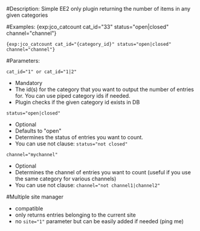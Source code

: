 #Description:
Simple EE2 only plugin returning the number of items in any given categories

#Examples:
	{exp:jco_catcount cat_id="33" status="open|closed" channel="channel"}

	{exp:jco_catcount cat_id="{category_id}" status="open|closed" channel="channel"}

#Parameters:

`cat_id="1" or cat_id="1|2"`

* Mandatory
* The id(s) for the category that you want to output the number of entries for. You can use piped category ids if needed.
* Plugin checks if the given category id exists in DB

`status="open|closed"`

* Optional
* Defaults to "open"
* Determines the status of entries you want to count.
* You can use not clause: `status="not closed"`

`channel="mychannel"`

* Optional
* Determines the channel of entries you want to count (useful if you use the same category for various channels)
* You can use not clause: `channel="not channel1|channel2"`

#Multiple site manager
* compatible
* only returns entries belonging to the current site
* no `site="1"` parameter but can be easily added if needed (ping me)